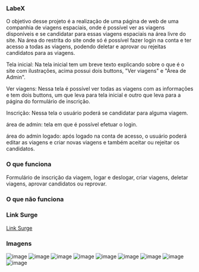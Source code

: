 ### LabeX
O objetivo desse projeto é a realização de uma página de web de uma companhia de viagens espaciais, onde é possível ver as viagens disponíveis e se candidatar para essas  viagens espaciais na área livre do site.
Na área do restrita do site onde só é possível fazer login na conta e ter acesso a todas as viagens, podendo deletar e aprovar ou rejeitas candidatos para as viagens.

Tela inicial: Na tela inicial tem um breve texto explicando sobre o que é o site com ilustrações, acima possui dois buttons, "Ver viagens" e "Área de Admin".

Ver viagens: Nessa tela é possível ver todas as viagens com as informações e tem dois buttons, um que leva para tela inicial e outro que leva para a página do formulário de inscrição.

Inscrição: Nessa tela o usuário poderá se candidatar para alguma viagem.


área de admin: tela em que é possível efetuar o login.

área do admin logado: após logado na conta de acesso, o usuário poderá editar as viagens e criar novas viagens e também aceitar ou rejeitar os candidatos.

### O que funciona
Formulário de inscrição da viagem, logar e deslogar, criar viagens, deletar viagens, aprovar candidatos ou reprovar.


### O que não funciona

### Link Surge 
[Link Surge](https://ripe-prose.surge.sh/)

### Imagens
![image](https://user-images.githubusercontent.com/85976494/154865031-f60900a7-89b2-482d-b3b3-d86972d286f5.png)
![image](https://user-images.githubusercontent.com/85976494/154865040-0bc9fea8-dd02-4f84-9eae-5c8ca9980778.png)
![image](https://user-images.githubusercontent.com/85976494/154865064-bb01201d-4564-4eed-80e2-41eb95deb03e.png)
![image](https://user-images.githubusercontent.com/85976494/154865068-46e0cf69-08d8-489e-bfe7-3285190e72f7.png)
![image](https://user-images.githubusercontent.com/85976494/154865080-f93bd30b-3760-42a1-9857-4c9f42c1d4dc.png)
![image](https://user-images.githubusercontent.com/85976494/154865093-4f60364e-2470-47cd-821d-3bd5c0fd24de.png)
![image](https://user-images.githubusercontent.com/85976494/154865103-4bc93a34-f627-48f2-8307-290138280bd2.png)
![image](https://user-images.githubusercontent.com/85976494/154865204-1843a563-7c24-4d0c-aa08-c2691401dc52.png)
![image](https://user-images.githubusercontent.com/85976494/154865467-97ffe4cc-95ac-4417-891b-ddb35e05ee33.png)

